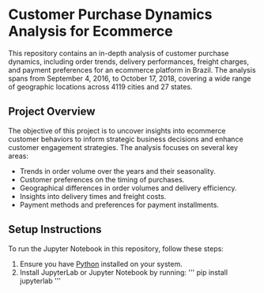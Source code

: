 # Customer Purchase Dynamics Analysis for Ecommerce

This repository contains an in-depth analysis of customer purchase dynamics, including order trends, delivery performances, freight charges, and payment preferences for an ecommerce platform in Brazil. The analysis spans from September 4, 2016, to October 17, 2018, covering a wide range of geographic locations across 4119 cities and 27 states.

## Project Overview

The objective of this project is to uncover insights into ecommerce customer behaviors to inform strategic business decisions and enhance customer engagement strategies. The analysis focuses on several key areas:

- Trends in order volume over the years and their seasonality.
- Customer preferences on the timing of purchases.
- Geographical differences in order volumes and delivery efficiency.
- Insights into delivery times and freight costs.
- Payment methods and preferences for payment installments.

## Setup Instructions

To run the Jupyter Notebook in this repository, follow these steps:

1. Ensure you have [Python](https://www.python.org/downloads/) installed on your system.
2. Install JupyterLab or Jupyter Notebook by running:
   '''
   pip install jupyterlab
   '''
